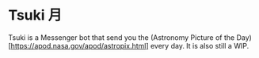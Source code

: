 # Tsuki 月

Tsuki is a Messenger bot that send you the (Astronomy Picture of the Day)[https://apod.nasa.gov/apod/astropix.html] every day.
It is also still a WIP.
